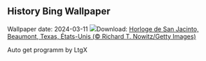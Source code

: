 ## History Bing Wallpaper
Wallpaper date: 2024-03-11
![](https://www.bing.com/th?id=OHR.BeaumontClock_FR-CA7147166599_UHD.jpg&w=1000)Download: [Horloge de San Jacinto, Beaumont, Texas, États-Unis (© Richard T. Nowitz/Getty Images)](https://www.bing.com/th?id=OHR.BeaumontClock_FR-CA7147166599_UHD.jpg)

Auto get programm by LtgX
